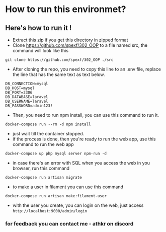 # How to run this environmet?

## Here's how to run it !

- Extract this zip if you get this directory in zipped format
- Clone https://github.com/spexf/302_OOP to a file named src, the command will look like this

```
git clone https://github.com/spexf/302_OOP ./src
```

- After cloning the repo, you need to copy this line to an .env file, replace the line that has the same text as text below.

```
DB_CONNECTION=mysql
DB_HOST=mysql
DB_PORT=3306
DB_DATABASE=laravel
DB_USERNAME=laravel
DB_PASSWORD=admin123!
```

- Then, you need to run npm install, you can use this command to run it.

```
docker-compose run --rm -d npm install
```

- just wait till the container stopped.
- if the process is done, then you're ready to run the web app, use this command to run the web app

```
docker-compose up php mysql server npm-run -d
```

- in case there's an error with SQL when you access the web in you browser, run this command

```
docker-compose run artisan migrate
```

- to make a user in filament you can use this command

```
docker-compose run artisan make:filament-user
```

- with the user you create, you can login on the web, just access `http://localhost:9000/admin/login`

### for feedback you can contact me - athkr on discord
